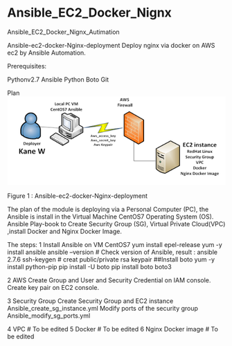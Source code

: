 # Ansible_EC2_Docker_Nignx
Ansible_EC2_Docker_Nignx_Autimation

Ansible-ec2-docker-Nginx-deployment
Deploy nginx via docker on AWS ec2 by Ansible Automation.

Prerequisites:

Pythonv2.7
Ansible
Python Boto
Git

Plan
![image of Plan_AnsibleEC2DockerNginxx](https://github.com/KaneWen/Ansible_EC2_Docker_Nignx/blob/master/Plan_AnsibleEC2DockerNginxx.png)
 
Figure 1  : Ansible-ec2-docker-Nginx-deployment

The plan of the module is deploying via a Personal Computer (PC), the Ansible is install in the Virtual Machine CentOS7 Operating System (OS). Ansible Play-book to Create Security Group (SG), Virtual Private Cloud(VPC) ,install Docker and Nginx Docker Image.

The steps:
1 Install  Ansible on VM CentOS7
yum install epel-release
yum -y install ansible
ansible –version        # Check version of Ansible, result : ansible 2.7.6
ssh-keygen               # creat public/private rsa keypair
##Install boto
yum -y install python-pip
 pip install -U boto
pip install boto boto3

2 AWS 
Create Group and User and Security Credential on IAM console.
Create key pair on EC2 console.

3 Security Group 
Create Security Group and EC2 instance
Ansible_create_sg_instance.yml
Modify ports of the security  group
Ansible_modify_sg_ports.yml

4 VPC  # To be edited
5 Docker  # To be edited
6 Nginx Docker image # To be edited
